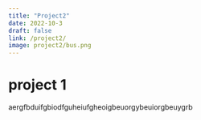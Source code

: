 ```yaml
---
title: "Project2"
date: 2022-10-3
draft: false
link: /project2/
image: project2/bus.png
---
```


# project 1

aergfbduifgbiodfguheiufgheoigbeuorgybeuiorgbeuygrb